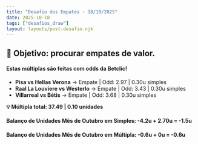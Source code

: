 ```yaml
---
title: "Desafio dos Empates - 18/10/2025"
date: 2025-10-18
tags: ["desafios_draw"]
layout: layouts/post-desafio.njk
---
```


## 🎯 Objetivo: procurar empates de valor.

#### Estas múltiplas são feitas com odds da Betclic!

- **Pisa vs Hellas Verona** → Empate | Odd: 2.97 | 0.30u simples
- **Raal La Louviere vs Westerlo** → Empate | Odd: 3.43 | 0.30u simples 
- **Villarreal vs Bétis** → Empate | Odd: 3.68 | 0.30u simples 

**💡 Múltipla total: 37.49 | 0.10 unidades** 

#### Balanço de Unidades Mês de Outubro em Simples: -4.2u + 2.70u = -1.5u
#### Balanço de Unidades Mês de Outubro em Múltipla: -0.6u + 0u = -0.6u